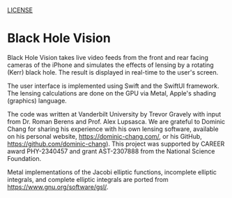 [LICENSE](LICENSE)

#  Black Hole Vision

Black Hole Vision takes live video feeds from the front and rear facing cameras of the iPhone and simulates the effects of lensing by a rotating (Kerr) black hole. The result is displayed in real-time to the user's screen.

The user interface is implemented using Swift and the SwiftUI framework. The lensing calculations are done on the GPU via Metal, Apple's shading (graphics) language.

The code was written at Vanderbilt University by Trevor Gravely with input from Dr. Roman Berens and Prof. Alex Lupsasca. We are grateful to Dominic Chang for sharing his experience with his own lensing software, available on his personal website, https://dominic-chang.com/, or his GitHub, https://github.com/dominic-chang). This project was supported by CAREER award PHY-2340457 and grant AST-2307888 from the National Science Foundation.

Metal implementations of the Jacobi elliptic functions, incomplete elliptic integrals, and complete elliptic integrals are ported from https://www.gnu.org/software/gsl/. 
